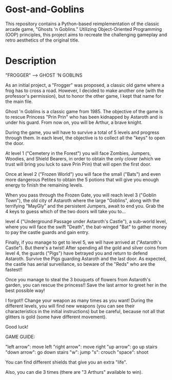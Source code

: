 # Gost-and-Goblins
This repository contains a Python-based reimplementation of the classic arcade game, "Ghosts 'n Goblins." Utilizing Object-Oriented Programming (OOP) principles, this project aims to recreate the challenging gameplay and retro aesthetics of the original title.
# Description
"FROGGER" --> GHOST 'N GOBLINS

As an initial project, a "Frogger" was proposed, a classic old game where a frog has to cross a road. However, I decided to make another one (with the professor's permission), but to honor the other game, I kept that name for the main file.

Ghost 'n Goblins is a classic game from 1985. The objective of the game is to rescue Princess "Prin Prin" who has been kidnapped by Astaroth and is under his guard. From now on, you will be Arthur, a brave knight.

During the game, you will have to survive a total of 5 levels and progress through them. In each level, the objective is to collect all the "keys" to open the door.

At level 1 ("Cemetery in the Forest") you will face Zombies, Jumpers, Woodies, and Shield Bearers, in order to obtain the only clover (which we trust will bring you luck to save Prin Prin) that will open the first door.

Once at level 2 ("Frozen World") you will face the small ("Bats") and even more dangerous Petites to obtain the 5 potions that will give you enough energy to finish the remaining levels.

When you pass through the Frozen Gate, you will reach level 3 ("Goblin Town"), the old city of Astaroth where the large "Goblins", along with the terrifying "MayGly" and the persistent Jumpers, await to end you. Grab the 4 keys to guess which of the two doors will take you to...

level 4 ("Underground Passage under Astaroth's Castle"), a sub-world level, where you will face the swift "Death", the bat-winged "Bat" to gather money to pay the castle guards and gain entry.

Finally, if you manage to get to level 5, we will have arrived at ("Astaroth's Castle"). But there's a twist! After spending all the gold and silver coins from level 4, the guards ("Pigs") have betrayed you and return to defend Astaroth. Survive the Pigs guarding Astaroth and the last door. As expected, the castle has aerial surveillance, so beware of the "Reds" who are the fastest!!

Once you manage to steal the 3 bouquets of flowers from Astaroth's garden, you can rescue the princess!! Save the last armor to greet her in the best possible way!

I forgot!! Change your weapon as many times as you want! During the different levels, you will find new weapons (you can see their characteristics in the initial instructions) but be careful, because not all that glitters is gold (some have different movement).

Good luck!

GAME GUIDE:

"left arrow": move left
"right arrow": move right
"up arrow": go up stairs
"down arrow": go down stairs
"w": jump
"s": crouch
"space": shoot

You can find different shields that give you an extra "life".

Also, you can die 3 times (there are "3 Arthurs" available to win).
